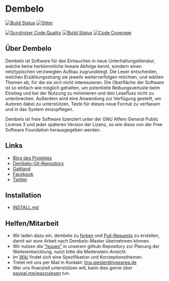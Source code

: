# Dembelo


[![Build Status](https://travis-ci.org/typearea/dembelo.svg?branch=master)](https://travis-ci.org/typearea/dembelo) [![Gitter](https://badges.gitter.im/Join%20Chat.svg)](https://gitter.im/dembelo/Lobby?utm_source=badge&utm_medium=badge&utm_campaign=pr-badge&utm_content=badge) 

[![Scrutinizer Code Quality](https://scrutinizer-ci.com/g/typearea/dembelo/badges/quality-score.png?b=master)](https://scrutinizer-ci.com/g/typearea/dembelo/?branch=master) [![Build Status](https://scrutinizer-ci.com/g/typearea/dembelo/badges/build.png?b=master)](https://scrutinizer-ci.com/g/typearea/dembelo/build-status/master) [![Code Coverage](https://scrutinizer-ci.com/g/typearea/dembelo/badges/coverage.png?b=master)](https://scrutinizer-ci.com/g/typearea/dembelo/?branch=master)

## Über Dembelo

Dembelo ist Software für das Eintauchen in neue Unterhaltungsliteratur, welche keine herkömmliche lineare
Abfolge kennt, sondern einen netztypischen verzweigten Aufbau zugrundelegt. Die Leser entscheiden, welchen
Erzählungsstrang sie jeweils weiterverfolgen möchten, und wählen Themen ab, für die sie sich nicht interessieren.
Die Oberfläche der Software ist so einfach wie möglich gehalten, um potentielle Reibungsverluste beim Einstieg
und bei der Nutzung zu minimieren und den Lesefluss nicht zu unterbrechen. Außerdem wird eine Anwendung zur
Verfügung gestellt, um Autoren dabei zu unterstützen, Texte für dieses neue Format zu verfassen und in das
System einzupflegen.

Dembelo ist freie Software lizenziert unter der GNU Affero General Public License 3 und jeder späteren
Version der Lizenz, so wie diese von der Free Software Foundation herausgegeben werden.

## Links
* [Blog des Projektes](http://blog.waszulesen.de)
* [Dembelo-Git-Repository](http://github.com/typearea)
* [Gattland](http://www.waszulesen.de)
* [Facebook](https://www.facebook.com/gattland)
* [Twitter](https://twitter.com/waszulesen)

## Installation
* [INSTALL.md](https://github.com/typearea/dembelo/blob/master/INSTALL.md)

## Helfen/Mitarbeit
* Wir laden dazu ein, dembelo zu [forken](https://help.github.com/articles/fork-a-repo/) und [Pull-Requests](https://help.github.com/articles/using-pull-requests/) zu erstellen, damit wir eure Arbeit nach Dembelo-Master übernehmen können.
* Wir nutzen die ["Issues"](https://github.com/typearea/dembelo/issues) in unserem github-Repository zur Planung der Weiterentwicklung, nutzt bitte die Meilenstein-Ansicht.
* Im [Wiki](https://github.com/typearea/dembelo/wiki) findet sich eine Spezifikation und Konzeptionsthemen.
* Tretet mit uns per Mail in Kontakt: tina.giesler@typearea.de
* Wer uns finanziell unterstützen will, kann dies gerne über [paypal.me/waszulesen](https://www.paypal.me/waszulesen) tun.
